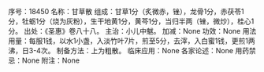 序号：18450
名称：甘草散
组成：甘草1分（炙微赤，锉），龙骨1分，赤茯苓1分，牡蛎1分（烧为灰粉），生干地黄1分，黄芩1分，当归半两（锉，微炒），桂心1分。
出处：《圣惠》卷八十八。
主治：小儿中魃。
加减：None
功效：None
用法用量：每服1钱，以水1小盏，入淡竹叶7片，煎至5分，去滓，入白蜜1钱，更煎1两沸，日3-4次。
制备方法：上为粗散。
临床应用：None
各家论述：None
用药禁忌：None
附注：None
